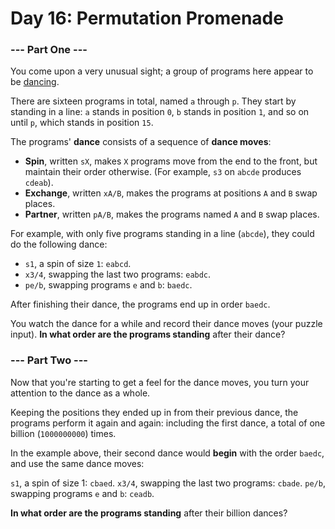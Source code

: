 # Day 16: Permutation Promenade

### --- Part One ---

You come upon a very unusual sight; a group of programs here appear to be [dancing](https://www.youtube.com/watch?v=lyZQPjUT5B4&t=53).

There are sixteen programs in total, named ```a``` through ```p```. They start by standing in a line: ```a``` stands in position ```0```, ```b``` stands in position ```1```, and so on until ```p```, which stands in position ```15```.

The programs' **dance** consists of a sequence of **dance moves**:

* **Spin**, written ```sX```, makes ```X``` programs move from the end to the front, but maintain their order otherwise. (For example, ```s3``` on ```abcde``` produces ```cdeab```).
* **Exchange**, written ```xA/B```, makes the programs at positions ```A``` and ```B``` swap places.
* **Partner**, written ```pA/B```, makes the programs named ```A``` and ```B``` swap places.

For example, with only five programs standing in a line (```abcde```), they could do the following dance:

* ```s1```, a spin of size ```1```: ```eabcd```.
* ```x3/4```, swapping the last two programs: ```eabdc```.
* ```pe/b```, swapping programs ```e``` and ```b```: ```baedc```.

After finishing their dance, the programs end up in order ```baedc```.

You watch the dance for a while and record their dance moves (your puzzle input). **In what order are the programs standing** after their dance?

### --- Part Two ---

Now that you're starting to get a feel for the dance moves, you turn your attention to the dance as a whole.

Keeping the positions they ended up in from their previous dance, the programs perform it again and again: including the first dance, a total of one billion (```1000000000```) times.

In the example above, their second dance would **begin** with the order ```baedc```, and use the same dance moves:

```s1```, a spin of size 1: ```cbaed```.
```x3/4```, swapping the last two programs: ```cbade```.
```pe/b```, swapping programs ```e``` and ```b```: ```ceadb```.

**In what order are the programs standing** after their billion dances?
